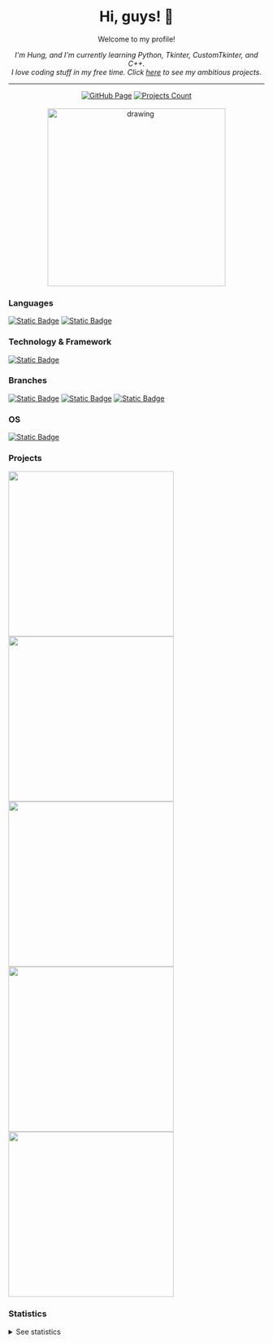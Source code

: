 <div align="center">
  <h1>Hi, guys! 👋</h1>
  <p>Welcome to my profile!</p>

  *I'm Hung, and I'm currently learning Python, Tkinter, CustomTkinter, and C++.*<br>
  *I love coding stuff in my free time. Click [here](https://github.com/ItsHungg?tab=repositories) to see my ambitious projects.*
  <hr>
  
  [![GitHub Page](https://img.shields.io/badge/github-gray?style=for-the-badge&logo=github)](https://github.com/ItsHungg)
  [![Projects Count](https://img.shields.io/badge/5%2B-blue?style=for-the-badge&logo=github&label=PROJECTS)](https://github.com/ItsHungg?tab=repositories)
  <br><br>
  <img src="https://stackoverflow-badge.herokuapp.com/stackoverflow?username=17990633&period=quarter" alt="drawing" width="350"/>

</div>


### Languages
[![Static Badge](https://img.shields.io/badge/python-black?style=for-the-badge&logo=python)](https://github.com/ItsHungg)
[![Static Badge](https://img.shields.io/badge/C%2B%2B-black?style=for-the-badge&logo=c%2B%2B)](https://github.com/ItsHungg)

### Technology & Framework
[![Static Badge](https://img.shields.io/badge/tkinter-black?style=for-the-badge)](https://github.com/ItsHungg)

### Branches
[![Static Badge](https://img.shields.io/badge/GUI%20Designs-black?style=for-the-badge)](https://github.com/ItsHungg)
[![Static Badge](https://img.shields.io/badge/Applications-black?style=for-the-badge)](https://github.com/ItsHungg)
[![Static Badge](https://img.shields.io/badge/Algorithm-black?style=for-the-badge)](https://github.com/ItsHungg)

### OS
[![Static Badge](https://img.shields.io/badge/windows-black?style=for-the-badge&logo=windows)](https://github.com/ItsHungg)

### Projects
<a href="https://github.com/ItsHungg/JetClicker"><img src="https://github-link-card.s3.ap-northeast-1.amazonaws.com/ItsHungg/JetClicker.png" width="325"></a>
<a href="https://github.com/ItsHungg/Stringify"><img src="https://github-link-card.s3.ap-northeast-1.amazonaws.com/ItsHungg/Stringify.png" width="325"></a>
<a href="https://github.com/ItsHungg/Cryptography"><img src="https://github-link-card.s3.ap-northeast-1.amazonaws.com/ItsHungg/Cryptography.png" width="325"></a>
<a href="https://github.com/ItsHungg/Bouncify"><img src="https://github-link-card.s3.ap-northeast-1.amazonaws.com/ItsHungg/Bouncify.png" width="325"></a>
<a href="https://github.com/ItsHungg/HunterVerse-devs"><img src="https://github-link-card.s3.ap-northeast-1.amazonaws.com/ItsHungg/HunterVerse-devs.png" width="325"></a>
<br>

### Statistics
<details>
  <summary>See statistics</summary>

  <br>
  
  <p align="center">
    <a href="https://github.com/ItsHungg">
      <img src="http://github-profile-summary-cards.vercel.app/api/cards/profile-details?username=ItsHungg&theme=github_dark" />
    </a>
    <a href="https://github.com/ItsHungg">
      <img src="http://github-profile-summary-cards.vercel.app/api/cards/repos-per-language?username=ItsHungg&theme=github_dark" />
    </a>
    <a href="https://github.com/ItsHungg">
      <img src="http://github-profile-summary-cards.vercel.app/api/cards/most-commit-language?username=ItsHungg&theme=github_dark" />
    </a>
    <a href="https://github.com/ItsHungg">
      <img src="http://github-profile-summary-cards.vercel.app/api/cards/stats?username=ItsHungg&theme=github_dark" />
    </a>
    <a href="https://github.com/ItsHungg">
      <img src="http://github-profile-summary-cards.vercel.app/api/cards/productive-time?username=ItsHungg&theme=github_dark&utcOffset=8" />
    </a><br>
    <a href="https://git.io/streak-stats"><img src="https://github-readme-streak-stats.herokuapp.com?user=ItsHungg&theme=github-dark&border_radius=5&card_width=680" alt="GitHub Streak" /></a>
  </p>
  
</details>
